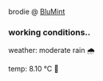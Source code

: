 brodie @ [BluMint](https://www.linkedin.com/company/blumint-io/)

<!--weather_start-->
### working conditions..

weather: moderate rain 🌧️

temp: 8.10 °C 🧥

<!--weather_end-->
